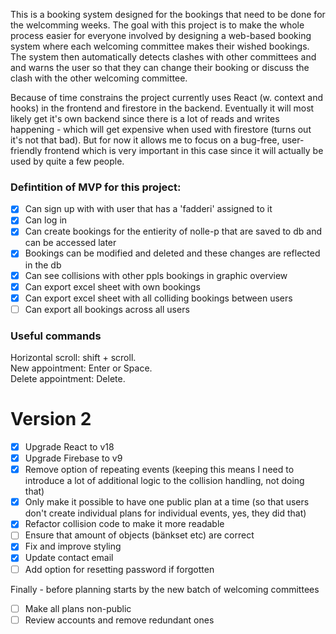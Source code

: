 This is a booking system designed for the bookings that need to be done for the welcomming weeks.
The goal with this project is to make the whole process easier for everyone involved by designing a web-based booking system where each welcoming committee makes their wished bookings. The system then automatically detects clashes with other committees and and warns the user so that they can change their booking or discuss the clash with the other welcoming committee.

Because of time constrains the project currently uses React (w. context and hooks) in the frontend and firestore in the backend. Eventually it will most likely get it's own backend since there is a lot of reads and writes happening - which will get expensive when used with firestore (turns out it's not that bad). But for now it allows me to focus on a bug-free, user-friendly frontend which is very important in this case since it will actually be used by quite a few people.

### Defintition of MVP for this project:

- [x] Can sign up with with user that has a 'fadderi' assigned to it
- [x] Can log in
- [x] Can create bookings for the entierity of nolle-p that are saved to db and can be accessed later
- [x] Bookings can be modified and deleted and these changes are reflected in the db
- [x] Can see collisions with other ppls bookings in graphic overview
- [X] Can export excel sheet with own bookings
- [X] Can export excel sheet with all colliding bookings between users
- [ ] Can export all bookings across all users

### Useful commands

Horizontal scroll: shift + scroll.  
New appointment: Enter or Space.  
Delete appointment: Delete. 

# Version 2

- [x] Upgrade React to v18
- [x] Upgrade Firebase to v9
- [x] Remove option of repeating events (keeping this means I need to introduce a lot of additional logic to the collision handling, not doing that)
- [x] Only make it possible to have one public plan at a time (so that users don't create individual plans for individual events, yes, they did that)
- [x] Refactor collision code to make it more readable
- [ ] Ensure that amount of objects (bänkset etc) are correct
- [x] Fix and improve styling
- [x] Update contact email
- [ ] Add option for resetting password if forgotten

Finally - before planning starts by the new batch of welcoming committees
- [ ] Make all plans non-public
- [ ] Review accounts and remove redundant ones
